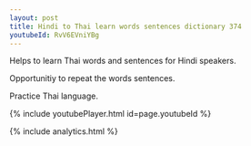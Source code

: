 ```yaml
---
layout: post
title: Hindi to Thai learn words sentences dictionary 374 
youtubeId: RvV6EVniYBg
---
```

 
 
Helps to learn Thai words and sentences for Hindi speakers.

Opportunitiy to repeat the words sentences. 

Practice Thai language. 
 
{% include youtubePlayer.html id=page.youtubeId %}
 
 
{% include analytics.html %}